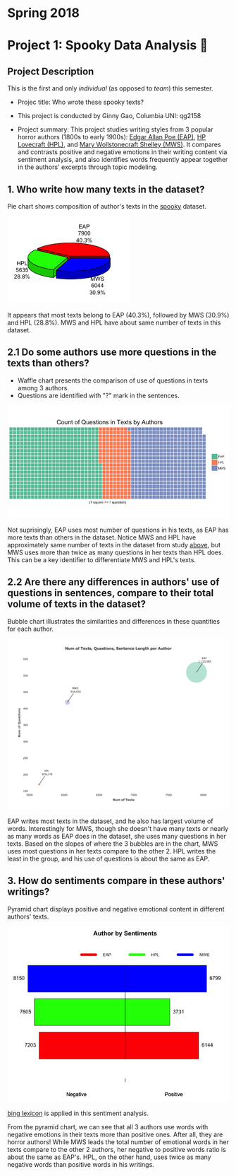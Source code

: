 # Spring 2018
# Project 1: Spooky Data Analysis :ghost:

## Project Description
This is the first and only *individual* (as opposed to *team*) this semester. 

+ Projec title: Who wrote these spooky texts?

+ This project is conducted by Ginny Gao, Columbia UNI: qg2158

+ Project summary: This project studies writing styles from 3 popular horror authors (1800s to early 1900s): [Edgar Allan Poe (EAP)](https://en.wikipedia.org/wiki/Edgar_Allan_Poe), [HP Lovecraft (HPL)](https://en.wikipedia.org/wiki/H._P._Lovecraft), and [Mary Wollstonecraft Shelley (MWS)](https://en.wikipedia.org/wiki/Mary_Shelley). It compares and contrasts positive and negative emotions in their writing content via sentiment analysis, and also identifies words frequently appear together in the authors' excerpts through topic modeling.


## 1. Who write how many texts in the dataset?

Pie chart shows composition of author's texts in the [spooky](https://github.com/GU4243-ADS/spring2018-project1-ginnyqg/blob/master/data/spooky.csv) dataset.

![image](figs/Piechart_3Authors.png)

It appears that most texts belong to EAP (40.3%), followed by MWS (30.9%) and HPL (28.8%). MWS and HPL have about same number of texts in this dataset.


## 2.1 Do some authors use more questions in the texts than others?

* Waffle chart presents the comparison of use of questions in texts among 3 authors.
* Questions are identified with "?" mark in the sentences.

![image](figs/Waffle_qns_in_texts.png)

Not suprisingly, EAP uses most number of questions in his texts, as EAP has more texts than others in the dataset. Notice MWS and HPL have approximately same number of texts in the dataset from study [above](#1-who-write-how-many-texts-in-the-dataset), but MWS uses more than twice as many questions in her texts than HPL does. This can be a key identifier to differentiate MWS and HPL's texts.


## 2.2 Are there any differences in authors' use of questions in sentences, compare to their total volume of texts in the dataset?

Bubble chart illustrates the similarities and differences in these quantities for each author.

![image](figs/Bubble_num_text_qns_sent.png)

EAP writes most texts in the dataset, and he also has largest volume of words. Interestingly for MWS, though she doesn't have many texts or nearly as many words as EAP does in the dataset, she uses many questions in her texts. Based on the slopes of where the 3 bubbles are in the chart, MWS uses most questions in her texts compare to the other 2. HPL writes the least in the group, and his use of questions is about the same as EAP.


## 3. How do sentiments compare in these authors' writings?

Pyramid chart displays positive and negative emotional content in different authors' texts.

![image](figs/Pyramid_sentiment.png)

[bing lexicon](https://www.cs.uic.edu/~liub/FBS/sentiment-analysis.html) is applied in this sentiment analysis.

From the pyramid chart, we can see that all 3 authors use words with negative emotions in their texts more than positive ones. After all, they are horror authors! While MWS leads the total number of emotional words in her texts compare to the other 2 authors, her negative to positive words ratio is about the same as EAP's. HPL, on the other hand, uses twice as many negative words than positive words in his writings.











